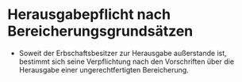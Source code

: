 # Herausgabepflicht nach Bereicherungsgrundsätzen

- Soweit der Erbschaftsbesitzer zur Herausgabe außerstande ist, bestimmt sich seine Verpflichtung nach den Vorschriften über die Herausgabe einer ungerechtfertigten Bereicherung.

